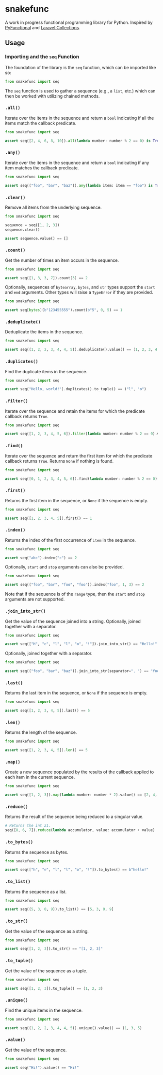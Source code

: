 snakefunc
=========

A work in progress functional programming library for Python. Inspired by [PyFunctional](https://pyfunctional.pedro.ai/) and [Laravel Collections](https://laravel.com/docs/master/collections).

Usage
-----

### Importing and the `seq` Function

The foundation of the library is the `seq` function, which can be imported like so:

```python
from snakefunc import seq
```

The `seq` function is used to gather a sequence (e.g., a `list`, etc.) which can then be worked with utilizing chained methods.

### `.all()`

Iterate over the items in the sequence and return a `bool` indicating if all the items match the callback predicate.

```python
from snakefunc import seq

assert seq([2, 4, 6, 8, 10]).all(lambda number: number % 2 == 0) is True
```

### `.any()`

Iterate over the items in the sequence and return a `bool` indicating if any item matches the callback predicate.

```python
from snakefunc import seq

assert seq(("foo", "bar", "baz")).any(lambda item: item == "foo") is True
```

### `.clear()`

Remove all items from the underlying sequence.

```python
from snakefunc import seq

sequence = seq([1, 2, 3])
sequence.clear()

assert sequence.value() == []
```

### `.count()`

Get the number of times an item occurs in the sequence.

```python
from snakefunc import seq

assert seq([1, 3, 3, 7]).count(3) == 2
```

Optionally, sequences of `bytearray`, `bytes`, and `str` types support the `start` and `end` arguments. Other types will raise a `TypeError` if they are provided.

```python
from snakefunc import seq

assert seq[bytes](b"123455555").count(b"5", 0, 5) == 1
```

### `.deduplicate()`

Deduplicate the items in the sequence.

```python
from snakefunc import seq

assert seq((1, 2, 2, 3, 4, 4, 5)).deduplicate().value() == (1, 2, 3, 4, 5)
```

### `.duplicates()`

Find the duplicate items in the sequence.

```python
from snakefunc import seq

assert seq("Hello, world!").duplicates().to_tuple() == ("l", "o")
```

### `.filter()`

Iterate over the sequence and retain the items for which the predicate callback returns `True`.

```python
from snakefunc import seq

assert seq([1, 2, 3, 4, 5, 6]).filter(lambda number: number % 2 == 0).value() == [2, 4, 6]
```

### `.find()`

Iterate over the sequence and return the first item for which the predicate callback returns `True`. Returns `None` if nothing is found.

```python
from snakefunc import seq

assert seq([0, 1, 2, 3, 4, 5, 6]).find(lambda number: number % 2 == 0).value() == 2
```

### `.first()`

Returns the first item in the sequence, or `None` if the sequence is empty.

```python
from snakefunc import seq

assert seq([1, 2, 3, 4, 5]).first() == 1
```

### `.index()`

Returns the index of the first occurrence of `item` in the sequence.

```python
from snakefunc import seq

assert seq("abc").index("c") == 2
```

Optionally, `start` and `stop` arguments can also be provided.

```python
from snakefunc import seq

assert seq(("foo", "bar", "foo", "foo")).index("foo", 1, 3) == 2
```

Note that if the sequence is of the `range` type, then the `start` and `stop` arguments are not supported.

### `.join_into_str()`

Get the value of the sequence joined into a string. Optionally, joined together with a separator.

```python
from snakefunc import seq

assert seq(["H", "e", "l", "l", "o", "!"]).join_into_str() == "Hello!"
```

Optionally, joined together with a separator.

```python
from snakefunc import seq

assert seq(("foo", "bar", "baz")).join_into_str(separator=", ") == "foo, bar, baz"
```

### `.last()`

Returns the last item in the sequence, or `None` if the sequence is empty.

```python
from snakefunc import seq

assert seq([1, 2, 3, 4, 5]).last() == 5
```

### `.len()`

Returns the length of the sequence.

```python
from snakefunc import seq

assert seq([1, 2, 3, 4, 5]).len() == 5
```

### `.map()`

Create a new sequence populated by the results of the callback applied to each item in the current sequence.

```python
from snakefunc import seq

assert seq([1, 2, 3]).map(lambda number: number * 2).value() == [2, 4, 6]
```

### `.reduce()`

Returns the result of the sequence being reduced to a singular value.

```python
# Returns the int 21.
seq([8, 6, 7]).reduce(lambda accumulator, value: accumulator + value)
```

### `.to_bytes()`

Returns the sequence as bytes.

```python
from snakefunc import seq

assert seq(["h", "e", "l", "l", "o", "!"]).to_bytes() == b"hello!"
```

### `.to_list()`

Returns the sequence as a list.

```python
from snakefunc import seq

assert seq((5, 3, 0, 9)).to_list() == [5, 3, 0, 9]
```

### `.to_str()`

Get the value of the sequence as a string.

```python
from snakefunc import seq

assert seq([1, 2, 3]).to_str() == "[1, 2, 3]"
```

### `.to_tuple()`

Get the value of the sequence as a tuple.

```python
from snakefunc import seq

assert seq([1, 2, 3]).to_tuple() == (1, 2, 3)
```

### `.unique()`

Find the unique items in the sequence.

```python
from snakefunc import seq

assert seq((1, 2, 2, 3, 4, 4, 5)).unique().value() == (1, 3, 5)
```

### `.value()`

Get the value of the sequence.

```python
from snakefunc import seq

assert seq("Hi!").value() == "Hi!"
```
